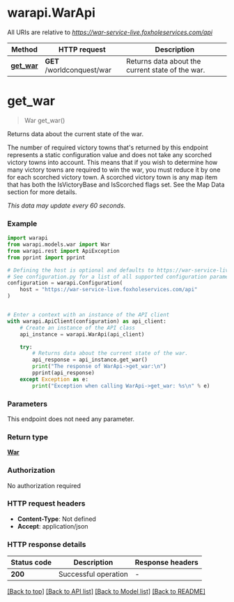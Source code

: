 # warapi.WarApi

All URIs are relative to *https://war-service-live.foxholeservices.com/api*

Method | HTTP request | Description
------------- | ------------- | -------------
[**get_war**](WarApi.md#get_war) | **GET** /worldconquest/war | Returns data about the current state of the war.


# **get_war**
> War get_war()

Returns data about the current state of the war.

<p>The number of required victory towns that's returned by this endpoint represents a static configuration value and does not take any scorched victory towns into account. This means that if you wish to determine how many victory towns are required to win the war, you must reduce it by one for each scorched victory town. A scorched victory town is any map item that has both the IsVictoryBase and IsScorched flags set. See the Map Data section for more details.</p> <i>This data may update every 60 seconds.</i>

### Example


```python
import warapi
from warapi.models.war import War
from warapi.rest import ApiException
from pprint import pprint

# Defining the host is optional and defaults to https://war-service-live.foxholeservices.com/api
# See configuration.py for a list of all supported configuration parameters.
configuration = warapi.Configuration(
    host = "https://war-service-live.foxholeservices.com/api"
)


# Enter a context with an instance of the API client
with warapi.ApiClient(configuration) as api_client:
    # Create an instance of the API class
    api_instance = warapi.WarApi(api_client)

    try:
        # Returns data about the current state of the war.
        api_response = api_instance.get_war()
        print("The response of WarApi->get_war:\n")
        pprint(api_response)
    except Exception as e:
        print("Exception when calling WarApi->get_war: %s\n" % e)
```



### Parameters

This endpoint does not need any parameter.

### Return type

[**War**](War.md)

### Authorization

No authorization required

### HTTP request headers

 - **Content-Type**: Not defined
 - **Accept**: application/json

### HTTP response details

| Status code | Description | Response headers |
|-------------|-------------|------------------|
**200** | Successful operation |  -  |

[[Back to top]](#) [[Back to API list]](../README.md#documentation-for-api-endpoints) [[Back to Model list]](../README.md#documentation-for-models) [[Back to README]](../README.md)


